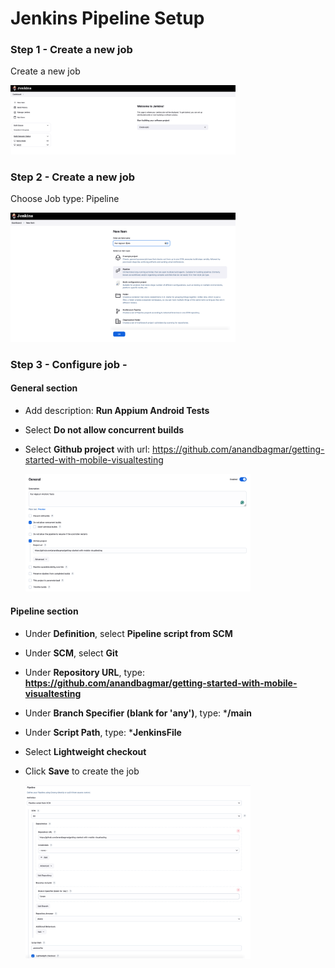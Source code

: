 # Jenkins Pipeline Setup

### Step 1 - Create a new job

Create a new job 
<p>
  <img src="PipelineSetup/1.%20Create%20Job.png" width="360" alt="accessibility text">
</p>

### Step 2 - Create a new job

Choose Job type: Pipeline
<p>
  <img src="PipelineSetup/2.%20Pipeline.png" width="360" alt="accessibility text">
</p>

### Step 3 - Configure job - 

#### General section
* Add description: **Run Appium Android Tests**
* Select **Do not allow concurrent builds**
* Select **Github project** with url: https://github.com/anandbagmar/getting-started-with-mobile-visualtesting

    <p>
      <img src="PipelineSetup/3.%20General.png" width="360" alt="accessibility text">
    </p>

#### Pipeline section
* Under **Definition**, select **Pipeline script from SCM**
* Under **SCM**, select **Git**
* Under **Repository URL**, type: **https://github.com/anandbagmar/getting-started-with-mobile-visualtesting** 
* Under **Branch Specifier (blank for 'any')**, type: ***/main** 
* Under **Script Path**, type: ***JenkinsFile**
* Select **Lightweight checkout**
* Click **Save** to create the job

    <p>
      <img src="PipelineSetup/4.%20Pipeline.png" width="360" alt="accessibility text">
    </p>
